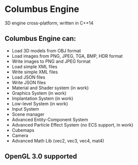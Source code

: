 # Columbus Engine
3D engine cross-platform, written in C++14
## Columbus Engine can:
* Load 3D models from OBJ format
* Load images from PNG, JPEG, TGA, BMP, HDR format
* Write images to PNG and JPEG format
* Load simple XML files
* Write simple XML files
* Load JSON files
* Write JSON files
* Material and Shader system (in work)
* Graphics System (in work)
* Implantation System (in work)
* Low-level System (in work)
* Input System
* Scene manager
* Advanced Entity-Component System
* Advanced Particle Effect System (no ECS support, in work)
* Cubemaps
* Camera
* Advanced Math Lib (vec2, vec3, vec4, mat4)

## OpenGL 3.0 supported